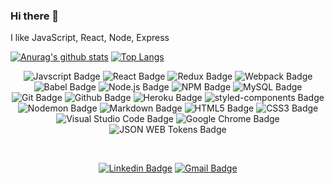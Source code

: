### Hi there 👋

I like JavaScript, React, Node, Express

<!--
  https://github.com/anuraghazra/github-readme-stats
-->

[![Anurag's github stats](https://github-readme-stats.vercel.app/api?username=svikas641&show_icons=true&title_color=fff&bg_color=000&icon_color=fff&hide_title=true&text_color=fff&count_private=true)](https://github.com/anuraghazra/github-readme-stats)
[![Top Langs](https://github-readme-stats.vercel.app/api/top-langs/?username=svikas641&hide=html&layout=compact)](https://github.com/anuraghazra/github-readme-stats)

<div align=center>

![Javscript Badge](http://img.shields.io/badge/-Javascript-000?style=flat-square&logo=javascript)
![React Badge](http://img.shields.io/badge/-React-000?style=flat-square&logo=react)
![Redux Badge](http://img.shields.io/badge/-Redux-764ABC?style=flat-square&logo=redux)
![Webpack Badge](http://img.shields.io/badge/-Webpack-000?style=flat-square&logo=webpack)
![Babel Badge](http://img.shields.io/badge/-Babel-000?style=flat-square&logo=babel)
![Node.js Badge](http://img.shields.io/badge/-Node.js-000?style=flat-square&logo=node.js)
![NPM Badge](http://img.shields.io/badge/-NPM-000?style=flat-square&logo=npm)
![MySQL Badge](http://img.shields.io/badge/-MySQL-000?style=flat-square&logo=mysql)
![Git Badge](http://img.shields.io/badge/-Git-000?style=flat-square&logo=git)
![Github Badge](http://img.shields.io/badge/-Github-000?style=flat-square&logo=github)
![Heroku Badge](http://img.shields.io/badge/-Heroku-430098?style=flat-square&logo=heroku)
![styled-components Badge](http://img.shields.io/badge/-styled%20components-000?style=flat-square&logo=styled-components)
![Nodemon Badge](http://img.shields.io/badge/-Nodemon-000?style=flat-square&logo=nodemon)
![Markdown Badge](http://img.shields.io/badge/-Markdown-000?style=flat-square&logo=markdown)
![HTML5 Badge](http://img.shields.io/badge/-HTML5-000?style=flat-square&logo=html5)
![CSS3 Badge](http://img.shields.io/badge/-CSS3-1572B6?style=flat-square&logo=css3)
![Visual Studio Code Badge](http://img.shields.io/badge/-Visual%20Studio%20Code-007ACC?style=flat-square&logo=visual%20studio%20code)
![Google Chrome Badge](http://img.shields.io/badge/-Google%20Chrome-000?style=flat-square&logo=google%20chrome)
![JSON WEB Tokens Badge](http://img.shields.io/badge/-JSON%20WEB%20Tokens-000?style=flat-square&logo=json%20web%20tokens)

  <br />

[![Linkedin Badge](https://img.shields.io/badge/-LinkedIn-blue?style=flat-square&logo=Linkedin&logoColor=white&link=https://www.linkedin.com/in/vikas-kumar-10057112b/)](https://www.linkedin.com/in/vikas-kumar-10057112b/)
[![Gmail Badge](https://img.shields.io/badge/-Gmail-d14836?style=flat-square&logo=Gmail&logoColor=white&link=mailto:svikas641@gmail.com)](mailto:svikas641@gmail.com)

  <!--
    [![Twitter Badge](https://img.shields.io/badge/-Twitter-1DA1F2?style=flat-square&logo=twitter&logoColor=white&link=https://twitter.com/yuni__q)](https://twitter.com/yuni__q)

  -->

  <br />

</div>

<!--
  **svikas641/svikas641** is a ✨ _special_ ✨ repository because its `README.md` (this file) appears on your GitHub profile.

  Here are some ideas to get you started:

  - 🔭 I’m currently working on ...
  - 🌱 I’m currently learning ...
  - 👯 I’m looking to collaborate on ...
  - 🤔 I’m looking for help with ...
  - 💬 Ask me about ...
  - 📫 How to reach me: ...
  - 😄 Pronouns: ...
  - ⚡ Fun fact: ...
-->
